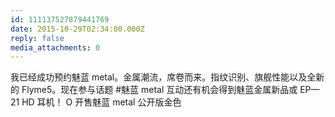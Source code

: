 ```yaml
---
id: 111137527879441769
date: 2015-10-29T02:34:00.000Z
reply: false
media_attachments: 0
---
```


我已经成功预约魅蓝 metal。金属潮流，席卷而来。指纹识别、旗舰性能以及全新的 Flyme5。现在参与话题 #魅蓝 metal 互动还有机会得到魅蓝金属新品或 EP—21 HD 耳机！ O 开售魅蓝 metal 公开版金色 ​​​​

